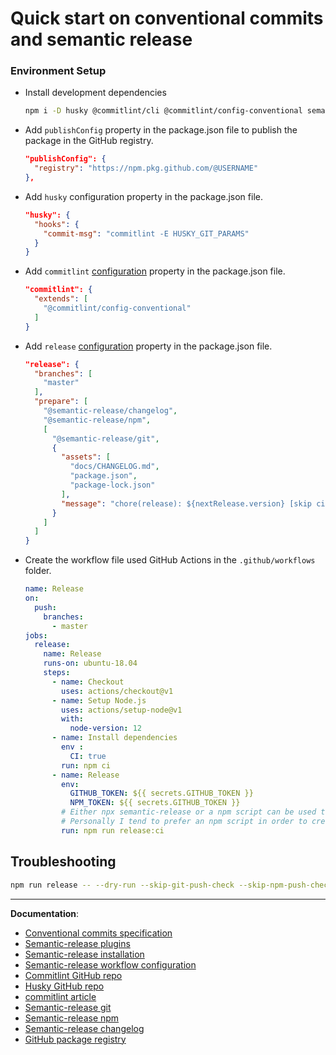 # Quick start on conventional commits and semantic release

### Environment Setup

- Install development dependencies 

  ```bash
  npm i -D husky @commitlint/cli @commitlint/config-conventional semantic-release @semantic-release/git @semantic-release/changelog
  ```

- Add `publishConfig` property in the package.json file to publish the package in the GitHub registry.

  ```json
  "publishConfig": {
    "registry": "https://npm.pkg.github.com/@USERNAME"
  },
  ```

- Add `husky` configuration property in the package.json file.

  ```json
  "husky": {
    "hooks": {
      "commit-msg": "commitlint -E HUSKY_GIT_PARAMS"
    }  
  }
  ```

- Add `commitlint` [configuration](https://github.com/conventional-changelog/commitlint#config) property in the package.json file.
  
  ```json
  "commitlint": {
    "extends": [
      "@commitlint/config-conventional"
    ]
  }
  ```

- Add `release` [configuration](https://semantic-release.gitbook.io/semantic-release/usage/workflow-configuration) property in the package.json file.

  ```json
  "release": {
    "branches": [
      "master"
    ],
    "prepare": [
      "@semantic-release/changelog",
      "@semantic-release/npm",
      [
        "@semantic-release/git",
        {
          "assets": [
            "docs/CHANGELOG.md",
            "package.json",
            "package-lock.json"
          ],
          "message": "chore(release): ${nextRelease.version} [skip ci]\n\n${nextRelease.notes}"
        }
      ]
    ]
  }
  ```

- Create the workflow file used GitHub Actions in the `.github/workflows` folder.

  ```yaml
  name: Release
  on:
    push:
      branches:
        - master
  jobs:
    release:
      name: Release
      runs-on: ubuntu-18.04
      steps:
        - name: Checkout
          uses: actions/checkout@v1
        - name: Setup Node.js
          uses: actions/setup-node@v1
          with:
            node-version: 12
        - name: Install dependencies
          env :
            CI: true
          run: npm ci
        - name: Release
          env:
            GITHUB_TOKEN: ${{ secrets.GITHUB_TOKEN }}
            NPM_TOKEN: ${{ secrets.GITHUB_TOKEN }}
          # Either npx semantic-release or a npm script can be used to release.
          # Personally I tend to prefer an npm script in order to create an explicit link between my npm script and my workflow file
          run: npm run release:ci
  ```

## Troubleshooting
  ```bash
  npm run release -- --dry-run --skip-git-push-check --skip-npm-push-check --analyze-commits
  ```

---

__Documentation__:

- [Conventional commits specification](https://www.conventionalcommits.org/en/)
- [Semantic-release plugins](https://semantic-release.gitbook.io/semantic-release/extending/plugins-list#official-plugins)
- [Semantic-release installation](https://semantic-release.gitbook.io/semantic-release/usage/installation)
- [Semantic-release workflow configuration](https://semantic-release.gitbook.io/semantic-release/usage/workflow-configuration)
- [Commitlint GitHub repo](https://github.com/conventional-changelog/commitlint)
- [Husky GitHub repo](https://github.com/typicode/husky)
- [commitlint article](https://www.vojtechruzicka.com/commitlint/)
- [Semantic-release git](https://github.com/semantic-release/git)
- [Semantic-release npm](https://github.com/semantic-release/npm)
- [Semantic-release changelog](https://github.com/semantic-release/changelog)
- [GitHub package registry](https://medium.com/@AndrewPierno/github-package-registry-first-look-83f55a234e39)
